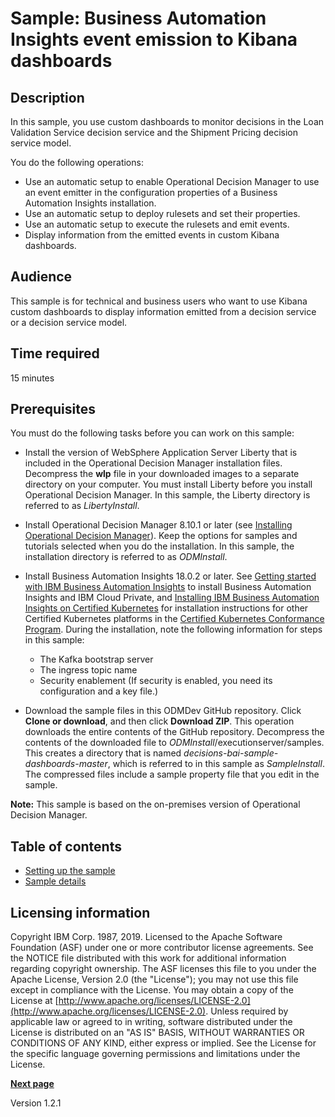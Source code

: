 # Sample: Business Automation Insights event emission to Kibana dashboards 

## Description

In this sample, you use custom dashboards to monitor decisions in the Loan Validation Service decision service and the Shipment Pricing decision service model.

You do the following operations:

-   Use an automatic setup to enable Operational Decision Manager to use an event emitter in the configuration properties of a Business Automation Insights installation.
-   Use an automatic setup to deploy rulesets and set their properties.
-   Use an automatic setup to execute the rulesets and emit events.
-   Display information from the emitted events in custom Kibana dashboards.

## Audience

This sample is for technical and business users who want to use Kibana custom dashboards to display information emitted from a decision service or a decision service model.

## Time required

15 minutes

## Prerequisites
You must do the following tasks before you can work on this sample:
-   Install the version of WebSphere Application Server Liberty that is included in the Operational Decision Manager installation files. Decompress the **wlp** file in your downloaded images to a separate directory on your computer. You must install Liberty before you install Operational Decision Manager. In this sample, the Liberty directory is referred to as *LibertyInstall*.
-   Install Operational Decision Manager 8.10.1 or later (see [Installing Operational Decision Manager](https://www.ibm.com/support/knowledgecenter/SSQP76_8.10.x/com.ibm.odm.distrib.install/topics/odm_distrib_install.html)). Keep the options for samples and tutorials selected when you do the installation. In this sample, the installation directory is referred to as *ODMInstall*.
-   Install Business Automation Insights 18.0.2 or later. See [Getting started with IBM Business Automation Insights](https://www.ibm.com/support/knowledgecenter/SSYHZ8_18.0.x/com.ibm.dba.bai/topics/tut_getting_started.html) to install Business Automation Insights and IBM Cloud Private, and [Installing IBM Business Automation Insights on Certified Kubernetes](https://github.com/dbamc/cert-kubernetes/tree/master/BAI ) for installation instructions for other Certified Kubernetes platforms in the [Certified Kubernetes Conformance Program](https://landscape.cncf.io/category=platform). During the installation, note the following information for steps in this sample:

    -   The Kafka bootstrap server
    -   The ingress topic name
    -   Security enablement (If security is enabled, you need its configuration and a key file.)
    
-   Download the sample files in this ODMDev GitHub repository. Click **Clone or download**, and then click **Download ZIP**. This operation downloads the entire contents of the GitHub repository. Decompress the contents of the downloaded file to *ODMInstall*/executionserver/samples. This creates a directory that is named *decisions-bai-sample-dashboards-master*, which is referred to in this sample as *SampleInstall*. The compressed files include a sample property file that you edit in the sample.

**Note:** This sample is based on the on-premises version of Operational Decision Manager.

## Table of contents

-   [Setting up the sample](topics/settingup.md)
-   [Sample details](topics/running.md)

## Licensing information

Copyright IBM Corp. 1987, 2019. Licensed to the Apache Software Foundation \(ASF\) under one or more contributor license agreements. See the NOTICE file distributed with this work for additional information regarding copyright ownership. The ASF licenses this file to you under the Apache License, Version 2.0 \(the "License"\); you may not use this file except in compliance with the License. You may obtain a copy of the License at [http://www.apache.org/licenses/LICENSE-2.0](http://www.apache.org/licenses/LICENSE-2.0). Unless required by applicable law or agreed to in writing, software distributed under the License is distributed on an "AS IS" BASIS, WITHOUT WARRANTIES OR CONDITIONS OF ANY KIND, either express or implied. See the License for the specific language governing permissions and limitations under the License.

[**Next page**](topics/settingup.md)

Version 1.2.1
